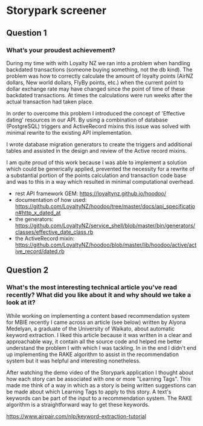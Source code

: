 # Storypark screener

## Question 1
### What’s your proudest achievement?

During my time with with Loyalty NZ we ran into a problem when handling backdated transactions (someone buying something, not the db kind).  The problem was how to correctly calculate the amount of loyalty points (AirNZ dollars, New world dollars, FlyBy points, etc.) when the current point to dollar exchange rate may have changed since the point of time of these backdated transactions. At times the calculations were run weeks after the actual transaction had taken place.

In order to overcome this problem I introduced the concept of 'Effective dating' resources in our API. By using a combination of database (PostgreSQL) triggers and ActiveRecord mixins this issue was solved with minimal rewrite to the existing API implementation.

I wrote database migration generators to create the triggers and additional tables and assisted in the design and review of the Active record mixins.

I am quite proud of this work because I was able to implement a solution which could be generically applied, prevented the necessity for a rewrite of a substantial portion of the points calculation and transaction code base and was to this in a way which resulted in minimal computational overhead.

* rest API framework GEM: https://loyaltynz.github.io/hoodoo/
* documentation of how used: https://github.com/LoyaltyNZ/hoodoo/tree/master/docs/api_specification#http_x_dated_at
* the generators: https://github.com/LoyaltyNZ/service_shell/blob/master/bin/generators/classes/effective_date_class.rb
* the ActiveRecord mixin: https://github.com/LoyaltyNZ/hoodoo/blob/master/lib/hoodoo/active/active_record/dated.rb


## Question 2
### What's the most interesting technical article you've read recently? What did you like about it and why should we take a look at it?

While working on implementing a content based recommendation system for MBIE recently I came across an article (see below) written by Alyona Medelyan, a graduate of the University of Waikato, about automatic keyword extraction.  I liked this article because it was written in a clear and approachable way, it contain all the source code and helped me better understand the problem I with which I was tackling.  In in the end I didn't end up implementing the RAKE algorithm to assist in the recommendation system but it was helpful and interesting nonetheless.

After watching the demo video of the Storypark application I thought about how each story can be associated with one or more "Learning Tags". This made me think of a way in which as a story is being written suggestions can be made about which Learning Tags to apply to this story.  A text's keywords can be part of the input to a recommendation system.  The RAKE algorithm is a straightforward way to get these keywords.

https://www.airpair.com/nlp/keyword-extraction-tutorial

